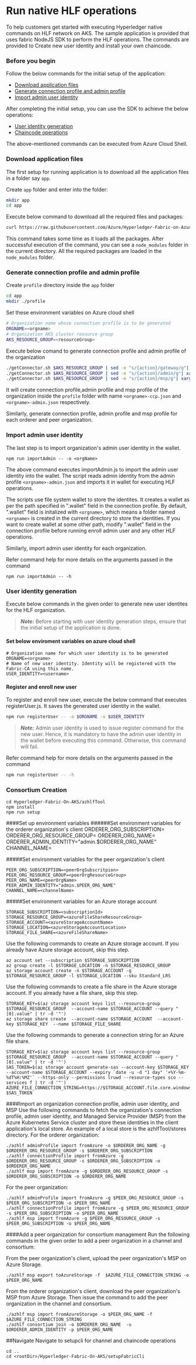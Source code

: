 # Run native HLF operations
To help customers get started with executing Hyperledger native commands on HLF network on AKS. The sample application is provided that uses fabric NodeJS SDK to perform the HLF operations. The commands are provided to Create new user identity and install your own chaincode.

### Before you begin
Follow the below commands for the initial setup of the application:

- [ Download application files](#downloadFiles)
- [ Generate connection profile and admin profile](#profileGen)
- [Import admin user identity](#importAdmin)

After completing the initial setup, you can use the SDK to achieve the below operations:
-  [User identity generation](#fabricca)
-  [Chaincode operations](#chaincode)

The above-mentioned commands can be executed from Azure Cloud Shell.

<a name="downloadFiles"></a>
### Download application files
The first setup for running application is to download all the application files in a folder say ```app```.

Create ```app``` folder and enter into the folder:
```bash
mkdir app
cd app
```

Execute below command to download all the required files and packages:
```bash
curl https://raw.githubusercontent.com/Azure/Hyperledger-Fabric-on-Azure-Kubernetes-Service/master/application/setup.sh | bash
```

This command takes some time as it loads all the packages. After successful execution of the command, you can see a ```node_modules``` folder in the current directory. All the required packages are loaded in the ```node_modules``` folder.

<a name="profileGen"></a>
### Generate connection profile and admin profile
Create ```profile``` directory inside the ```app``` folder
```bash
cd app
mkdir ./profile
```

Set these environment variables on Azure cloud shell
```bash
# Organization name whose connection profile is to be generated
ORGNAME=<orgname>
# Organization AKS cluster resource group
AKS_RESOURCE_GROUP=<resourceGroup>
```

Execute below comand to generate connection profile and admin profile of the organization
```bash
./getConnector.sh $AKS_RESOURCE_GROUP | sed -e "s/{action}/gateway/g"| xargs curl > ./profile/$ORGNAME-ccp.json
./getConnector.sh $AKS_RESOURCE_GROUP | sed -e "s/{action}/admin/g"| xargs curl > ./profile/$ORGNAME-admin.json
./getConnector.sh $AKS_RESOURCE_GROUP | sed -e "s/{action}/msp/g"| xargs curl > ./profile/$ORGNAME-msp.json
```
It will create connection profile,admin profile and msp profile of the organization inside the ```profile``` folder with name ```<orgname>-ccp.json``` and ```<orgname>-admin.json``` respectively.

Similarly, generate connection profile, admin profile and msp profile for each orderer and peer organization.

<a name="importAdmin"></a>
### Import admin user identity
The last step is to import organization's admin user identity in the wallet.

```
npm run importAdmin -- -o <orgName>
```
The above command executes importAdmin.js to import the admin user identity into the wallet. The script reads admin identity from the admin profile ```<orgname>-admin.json``` and imports it in wallet for executing HLF operations.

The scripts use file system wallet to store the identites. It creates a wallet as per the path specified in ".wallet" field in the connection profile. By default, ".wallet" field is initalized with ```<orgname>```, which means a folder named ```<orgname>``` is created in the current directory to store the identities. If you want to create wallet at some other path, modify ".wallet" field in the connection profile before running enroll admin user and any other HLF operations.

Similarly, import admin user identity for each organization.

Refer command help for more details on the arguments passed in the command
```
npm run importAdmin -- -h
```

<a name="fabricca"></a>
### User identity generation
Execute below commands in the given order to generate new user identites for the HLF organization.

> **_Note:_** Before starting with user identity generation steps, ensure that the initial setup of the application is done.

#### Set below enviroment variables on azure cloud shell
```
# Organization name for which user identity is to be generated
ORGNAME=<orgname>
# Name of new user identity. Identity will be registered with the Fabric-CA using this name.
USER_IDENTITY=<username>
```
#### Register and enroll new user
To register and enroll new user, execute the below command that executes registerUser.js. It saves the generated user identity in the wallet.
```bash
npm run registerUser -- -o $ORGNAME -u $USER_IDENTITY
```
> **_Note:_** Admin user identity is used to issue register command for the new user. Hence, it is mandatory to have the admin user identity in the wallet before executing this command. Otherwise, this command will fail.

Refer command help for more details on the arguments passed in the command
```bash
npm run registerUser -- -h
```
<a name="chaincode"></a>

### Consortium Creation

    cd Hyperledger-Fabric-On-AKS/azhlfTool 
    npm install
    npm run setup
####Set up environment variables
######Set environment variables for the orderer organization's client
    ORDERER_ORG_SUBSCRIPTION=<ordererOrgSubscription>
    ORDERER_ORG_RESOURCE_GROUP=<ordererOrgResourceGroup>
    ORDERER_ORG_NAME=<ordererOrgName>
    ORDERER_ADMIN_IDENTITY="admin.$ORDERER_ORG_NAME"
    CHANNEL_NAME=<channelName>

#####Set environment variables for the peer organization's client

    PEER_ORG_SUBSCRIPTION=<peerOrgSubscritpion>
    PEER_ORG_RESOURCE_GROUP=<peerOrgResourceGroup>
    PEER_ORG_NAME=<peerOrgName>
    PEER_ADMIN_IDENTITY="admin.$PEER_ORG_NAME"
    CHANNEL_NAME=<channelName>

#####Set environment variables for an Azure storage account

    STORAGE_SUBSCRIPTION=<subscriptionId>
    STORAGE_RESOURCE_GROUP=<azureFileShareResourceGroup>
    STORAGE_ACCOUNT=<azureStorageAccountName>
    STORAGE_LOCATION=<azureStorageAccountLocation>
    STORAGE_FILE_SHARE=<azureFileShareName>

Use the following commands to create an Azure storage account. If you already have Azure storage account, skip this step.

    az account set --subscription $STORAGE_SUBSCRIPTION
    az group create -l $STORAGE_LOCATION -n $STORAGE_RESOURCE_GROUP
    az storage account create -n $STORAGE_ACCOUNT -g  $STORAGE_RESOURCE_GROUP -l $STORAGE_LOCATION --sku Standard_LRS

Use the following commands to create a file share in the Azure storage account. If you already have a file share, skip this step.

    STORAGE_KEY=$(az storage account keys list --resource-group $STORAGE_RESOURCE_GROUP  --account-name $STORAGE_ACCOUNT --query "[0].value" | tr -d '"')
    az storage share create  --account-name $STORAGE_ACCOUNT  --account-key $STORAGE_KEY  --name $STORAGE_FILE_SHARE

Use the following commands to generate a connection string for an Azure file share.

    STORAGE_KEY=$(az storage account keys list --resource-group $STORAGE_RESOURCE_GROUP  --account-name $STORAGE_ACCOUNT --query "[0].value" | tr -d '"')
    SAS_TOKEN=$(az storage account generate-sas --account-key $STORAGE_KEY --account-name $STORAGE_ACCOUNT --expiry `date -u -d "1 day" '+%Y-%m-%dT%H:%MZ'` --https-only --permissions lruwd --resource-types sco --services f | tr -d '"')
    AZURE_FILE_CONNECTION_STRING=https://$STORAGE_ACCOUNT.file.core.windows.net/$STORAGE_FILE_SHARE?$SAS_TOKEN

####Import an organization connection profile, admin user identity, and MSP
Use the following commands to fetch the organization's connection profile, admin user identity, and Managed Service Provider (MSP) from the Azure Kubernetes Service cluster and store these identities in the client application's local store. An example of a local store is the azhlfTool/stores directory.
For the orderer organization:



    ./azhlf adminProfile import fromAzure -o $ORDERER_ORG_NAME -g $ORDERER_ORG_RESOURCE_GROUP -s $ORDERER_ORG_SUBSCRIPTION
    ./azhlf connectionProfile import fromAzure -g $ORDERER_ORG_RESOURCE_GROUP -s $ORDERER_ORG_SUBSCRIPTION -o $ORDERER_ORG_NAME   
    ./azhlf msp import fromAzure -g $ORDERER_ORG_RESOURCE_GROUP -s $ORDERER_ORG_SUBSCRIPTION -o $ORDERER_ORG_NAME

For the peer organization:

    
    ./azhlf adminProfile import fromAzure -g $PEER_ORG_RESOURCE_GROUP -s $PEER_ORG_SUBSCRIPTION -o $PEER_ORG_NAME
    ./azhlf connectionProfile import fromAzure -g $PEER_ORG_RESOURCE_GROUP -s $PEER_ORG_SUBSCRIPTION -o $PEER_ORG_NAME
    ./azhlf msp import fromAzure -g $PEER_ORG_RESOURCE_GROUP -s $PEER_ORG_SUBSCRIPTION -o $PEER_ORG_NAME

####Add a peer organization for consortium management
Run the following commands in the given order to add a peer organization in a channel and consortium:


From the peer organization's client, upload the peer organization's MSP on Azure Storage.

    ./azhlf msp export toAzureStorage -f  $AZURE_FILE_CONNECTION_STRING -o $PEER_ORG_NAME

From the orderer organization's client, download the peer organization's MSP from Azure Storage. Then issue the command to add the peer organization in the channel and consortium.
    
    ./azhlf msp import fromAzureStorage -o $PEER_ORG_NAME -f $AZURE_FILE_CONNECTION_STRING
    ./azhlf consortium join -o $ORDERER_ORG_NAME  -u $ORDERER_ADMIN_IDENTITY -p $PEER_ORG_NAME

##Navigate
Navigate to setupcli for channel and chaincode operations

    cd ..
    cd <rootDir>/Hyperledger-Fabric-On-AKS/setupFabricCli
